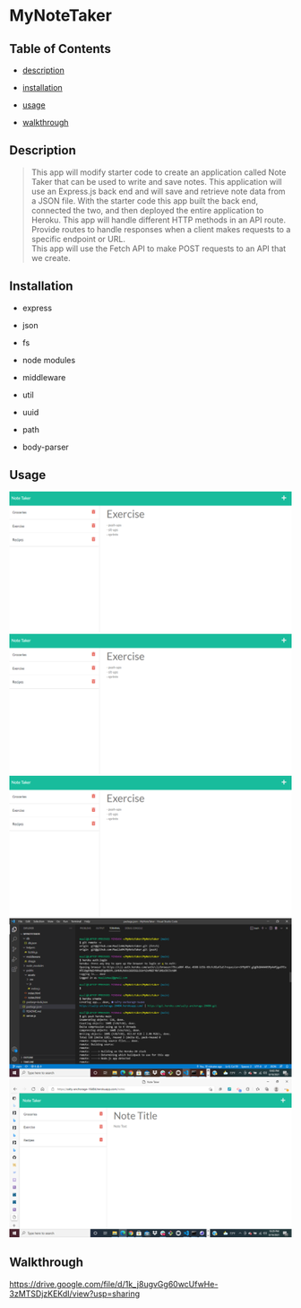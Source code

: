 # MyNoteTaker

## Table of Contents

* [description](#description)

* [installation](#installation)

* [usage](#usage)

* [walkthrough](#walkthrough)

## Description

>This app will modify starter code to create an application called Note Taker that can be used to write and save notes.
>This application will use an Express.js back end and will save and retrieve note data from a JSON file.
>With the starter code this app built the back end, connected the two, and then deployed the entire application to Heroku.
>This app will handle different HTTP methods in an API route. 
>Provide routes to handle responses when a client makes requests to a specific endpoint or URL.  
>This app will use the Fetch API to make POST requests to an API that we create.

## Installation

* express

* json

* fs

* node modules

* middleware

* util

* uuid

* path

* body-parser

## Usage

![alt image](public/assets/exercise.png)
![alt image](public/assets/exercise.png)
![alt image](public/assets/exercise.png)
![alt image](public/assets/heroku.png)
![alt image](public/assets/herokuDep.png)

## Walkthrough

<https://drive.google.com/file/d/1k_j8ugvGg60wcUfwHe-3zMTSDjzKEKdI/view?usp=sharing>